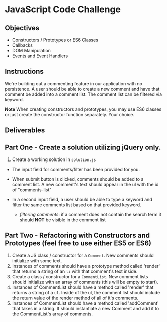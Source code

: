 # JavaScript Code Challenge

## Objectives

- Constructors / Prototypes or ES6 Classes
- Callbacks
- DOM Manipulation
- Events and Event Handlers

## Instructions

We're building out a commenting feature in our application with no persistence. A user should be able to create a new comment and have that comment be added into a comment list. The comment list can be filtered via keyword.

**Note** When creating constructors and prototypes, you may use ES6 classes or just create the constructor function separately. Your choice.

## Deliverables

## Part One - Create a solution utilizing jQuery only.

1. Create a working solution in `solution.js`

  - The input field for comments/filter has been provided for you.
  - When submit button is clicked, comments should be added to a comment list. A new comment's text should appear in the ul with the id of "comments-list"
  - In a second input field, a user should be able to type a keyword and filter the same comments list based on that provided keyword.

    - _filtering comments_: if a comment does not contain the search term it should **NOT** be visible in the comment list

## Part Two - Refactoring with Constructors and Prototypes (feel free to use either ES5 or ES6)

1. Create a JS class / constructor for a `Comment`. New comments should initialize with some text.
2. Instances of comments should have a prototype method called 'render' that returns a string of an `li` with that comment's text inside.
3. Create a class / constructor for a `CommentList`. New comment lists should initialize with an array of comments (this will be empty to start).
4. Instances of CommentList should have a method called 'render' that returns a string of a `ul`. Inside of the ul, the comment list should include the return value of the render method of all of it's comments.
5. Instances of CommentList should have a method called 'addComment' that takes in a string. It should instantiate a new Comment and add it to the CommentList's array of comments.
